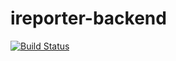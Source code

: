 # ireporter-backend
[![Build Status](https://travis-ci.org/danieldare/ireporter-backend.svg?branch=master)](https://travis-ci.org/danieldare/ireporter-backend)
